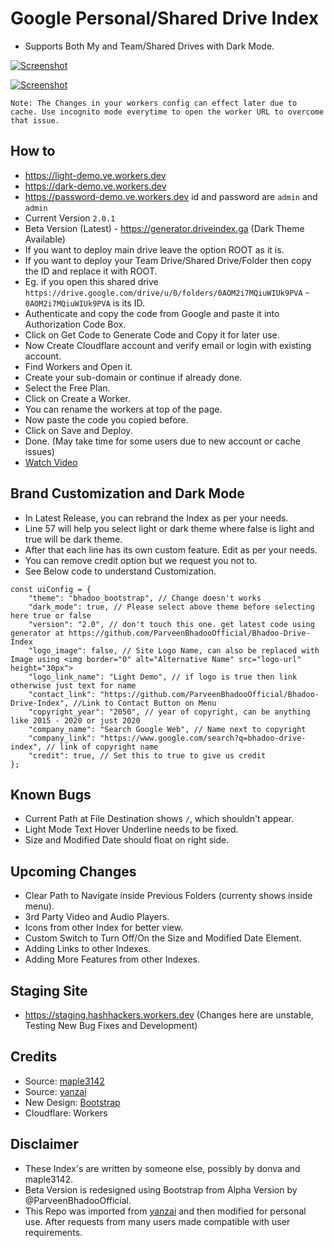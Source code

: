 # Google Personal/Shared Drive Index

* Supports Both My and Team/Shared Drives with Dark Mode.

[![Screenshot](https://raw.githubusercontent.com/ParveenBhadooOfficial/Bhadoo-Drive-Index/master/images/beta-light-screenshot.png)](https://github.com/ParveenBhadooOfficial/Bhadoo-Drive-Index)

[![Screenshot](https://raw.githubusercontent.com/ParveenBhadooOfficial/Bhadoo-Drive-Index/master/images/beta-dark-screenshot.png)](https://github.com/ParveenBhadooOfficial/Bhadoo-Drive-Index)

`Note: The Changes in your workers config can effect later due to cache. Use incognito mode everytime to open the worker URL to overcome that issue.`

## How to

* https://light-demo.ve.workers.dev
* https://dark-demo.ve.workers.dev
* https://password-demo.ve.workers.dev id and password are `admin` and `admin`
* Current Version `2.0.1`
* Beta Version (Latest) - https://generator.driveindex.ga (Dark Theme Available)
* If you want to deploy main drive leave the option ROOT as it is.
* If you want to deploy your Team Drive/Shared Drive/Folder then copy the ID and replace it with ROOT.
* Eg. if you open this shared drive `https://drive.google.com/drive/u/0/folders/0AOM2i7MQiuWIUk9PVA` - `0AOM2i7MQiuWIUk9PVA` is its ID.
* Authenticate and copy the code from Google and paste it into Authorization Code Box.
* Click on Get Code to Generate Code and Copy it for later use.
* Now Create Cloudflare account and verify email or login with existing account.
* Find Workers and Open it.
* Create your sub-domain or continue if already done.
* Select the Free Plan.
* Click on Create a Worker.
* You can rename the workers at top of the page.
* Now paste the code you copied before.
* Click on Save and Deploy.
* Done. (May take time for some users due to new account or cache issues)
* [Watch Video](https://www.youtube.com/watch?v=8WMddzVX1Dw&feature=youtu.be)

## Brand Customization and Dark Mode

* In Latest Release, you can rebrand the Index as per your needs.
* Line 57 will help you select light or dark theme where false is light and true will be dark theme.
* After that each line has its own custom feature. Edit as per your needs.
* You can remove credit option but we request you not to.
* See Below code to understand Customization.
````
const uiConfig = {
	"theme": "bhadoo_bootstrap", // Change doesn't works
	"dark_mode": true, // Please select above theme before selecting here true or false
	"version": "2.0", // don't touch this one. get latest code using generator at https://github.com/ParveenBhadooOfficial/Bhadoo-Drive-Index
	"logo_image": false, // Site Logo Name, can also be replaced with Image using <img border="0" alt="Alternative Name" src="logo-url" height="30px">
	"logo_link_name": "Light Demo", // if logo is true then link otherwise just text for name
	"contact_link": "https://github.com/ParveenBhadooOfficial/Bhadoo-Drive-Index", //Link to Contact Button on Menu
	"copyright_year": "2050", // year of copyright, can be anything like 2015 - 2020 or just 2020
	"company_name": "Search Google Web", // Name next to copyright
	"company_link": "https://www.google.com/search?q=bhadoo-drive-index", // link of copyright name
	"credit": true, // Set this to true to give us credit
};
````

## Known Bugs

* Current Path at File Destination shows `/`, which shouldn't appear.
* Light Mode Text Hover Underline needs to be fixed.
* Size and Modified Date should float on right side.

## Upcoming Changes

* Clear Path to Navigate inside Previous Folders (currenty shows inside menu).
* 3rd Party Video and Audio Players.
* Icons from other Index for better view.
* Custom Switch to Turn Off/On the Size and Modified Date Element.
* Adding Links to other Indexes.
* Adding More Features from other Indexes.

## Staging Site

* https://staging.hashhackers.workers.dev (Changes here are unstable, Testing New Bug Fixes and Development)

## Credits

* Source: [maple3142](https://github.com/maple3142/GDIndex)
* Source: [yanzai](https://github.com/yanzai/goindex)
* New Design: [Bootstrap](https://getbootstrap.com)
* Cloudflare: Workers

## Disclaimer

* These Index's are written by someone else, possibly by donva and maple3142.
* Beta Version is redesigned using Bootstrap from Alpha Version by @ParveenBhadooOfficial.
* This Repo was imported from [yanzai](https://github.com/yanzai/goindex) and then modified for personal use. After requests from many users made compatible with user requirements.

